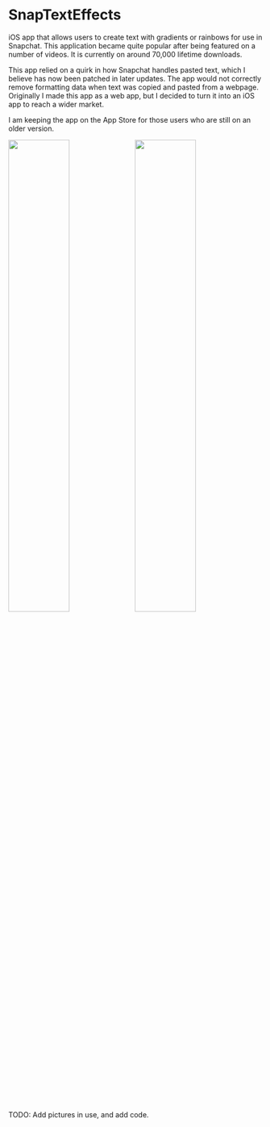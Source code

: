 # SnapTextEffects

iOS app that allows users to create text with gradients or rainbows for use in Snapchat. This application became quite popular after being featured on a number of videos. It is currently on around 70,000 lifetime downloads. 


This app relied on a quirk in how Snapchat handles pasted text, which I believe has now been patched in later updates. The app would not correctly remove formatting data when text was copied and pasted from a webpage. Originally I made this app as a web app, but I decided to turn it into an iOS app to reach a wider market.

I am keeping the app on the App Store for those users who are still on an older version.

<p float="left">
  <img src="https://user-images.githubusercontent.com/34778680/34326476-27013206-e8a5-11e7-9530-01796e1a605d.png" width="49%" />
  <img src="https://user-images.githubusercontent.com/34778680/34326475-26e81ad2-e8a5-11e7-96cc-f7ccd6a3d5be.png" width="49%" /> 
</p>


TODO: Add pictures in use, and add code.
